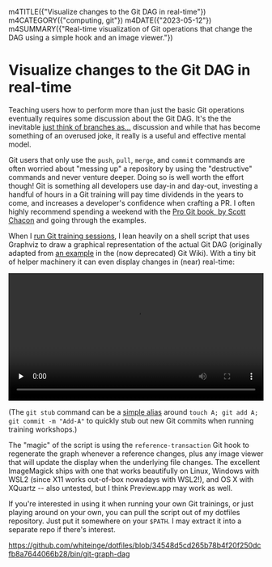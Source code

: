 m4TITLE({"Visualize changes to the Git DAG in real-time"})
m4CATEGORY({"computing, git"})
m4DATE({"2023-05-12"})
m4SUMMARY({"Real-time visualization of Git operations that change the DAG using a simple hook and an image viewer."})

# Visualize changes to the Git DAG in real-time

Teaching users how to perform more than just the basic Git operations
eventually requires some discussion about the Git DAG. It's the the inevitable
[just think of branches as...](https://xkcd.com/1597/) discussion and while
that has become something of an overused joke, it really is a useful and
effective mental model.

Git users that only use the `push`, `pull`, `merge`, and `commit` commands are
often worried about "messing up" a repository by using the "destructive"
commands and never venture deeper. Doing so is well worth the effort though!
Git is something all developers use day-in and day-out, investing a handful of
hours in a Git training will pay time dividends in the years to come, and
increases a developer's confidence when crafting a PR. I often highly recommend
spending a weekend with the [Pro Git book, by Scott
Chacon](https://git-scm.com/book/en/v2) and going through the examples.

When I [run Git training
sessions](https://github.com/whiteinge/presentations#readme), I lean heavily on
a shell script that uses Graphviz to draw a graphical representation of the
actual Git DAG (originally adapted from [an
example](https://git.wiki.kernel.org/index.php/ExampleScripts) in the (now
deprecated) Git Wiki). With a tiny bit of helper machinery it can even display
changes in (near) real-time:

<video src="./git-graph-dag.webm" controls loop preload="none" width="100%"></video>

(The `git stub` command can be a [simple
alias](https://github.com/whiteinge/dotfiles/blob/733f59924516245ba11010932318faa7bcee8247/.gitconfig#L71-L72)
around `touch A; git add A; git commit -m "Add-A"` to quickly stub out new Git
commits when running training workshops.)

The "magic" of the script is using the `reference-transaction` Git hook to
regenerate the graph whenever a reference changes, plus any image viewer that
will update the display when the underlying file changes. The excellent
ImageMagick ships with one that works beautifully on Linux, Windows with WSL2
(since X11 works out-of-box nowadays with WSL2!), and OS X with XQuartz -- also
untested, but I think Preview.app may work as well.

If you're interested in using it when running your own Git trainings, or just
playing around on your own, you can pull the script out of my dotfiles
repository. Just put it somewhere on your `$PATH`. I may extract it into
a separate repo if there's interest.

<https://github.com/whiteinge/dotfiles/blob/34548d5cd265b78b4f20f250dcfb8a7644066b28/bin/git-graph-dag>
